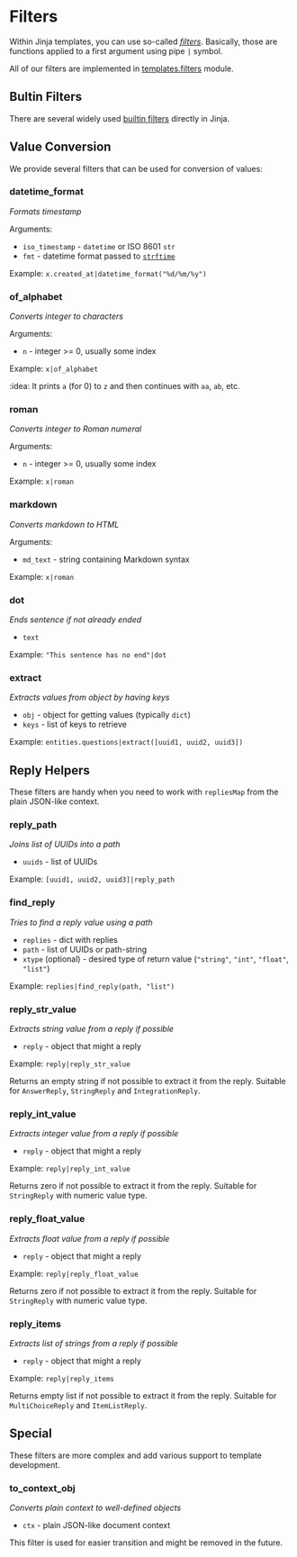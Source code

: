 # Filters

Within Jinja templates, you can use so-called [*filters*](https://jinja.palletsprojects.com/en/3.0.x/templates/#filters). Basically, those are functions applied to a first argument using pipe `|` symbol.

All of our filters are implemented in [templates.filters](../document_worker/templates/filters.py) module.

## Bultin Filters

There are several widely used [builtin filters](https://jinja.palletsprojects.com/en/3.0.x/templates/#builtin-filters) directly in Jinja.

## Value Conversion

We provide several filters that can be used for conversion of values:

### datetime_format

*Formats timestamp*

Arguments:

* `iso_timestamp` - `datetime` or ISO 8601 `str`
* `fmt` - datetime format passed to [`strftime`](https://docs.python.org/3/library/datetime.html#datetime.date.strftime)

Example: `x.created_at|datetime_format("%d/%m/%y")`

### of_alphabet

*Converts integer to characters*

Arguments:

* `n` - integer >= 0, usually some index

Example: `x|of_alphabet`

:idea: It prints `a` (for 0) to `z` and then continues with `aa`, `ab`, etc.

### roman

*Converts integer to Roman numeral*

Arguments:

* `n` - integer >= 0, usually some index

Example: `x|roman`

### markdown

*Converts markdown to HTML*

Arguments:

* `md_text` - string containing Markdown syntax

Example: `x|roman`

### dot

*Ends sentence if not already ended*

* `text`

Example: `"This sentence has no end"|dot`

### extract

*Extracts values from object by having keys*

* `obj` - object for getting values (typically `dict`)
* `keys` - list of keys to retrieve

Example: `entities.questions|extract([uuid1, uuid2, uuid3])`

## Reply Helpers

These filters are handy when you need to work with `repliesMap` from the plain JSON-like context.

### reply_path

*Joins list of UUIDs into a path*

* `uuids` - list of UUIDs

Example: `[uuid1, uuid2, uuid3]|reply_path`

### find_reply

*Tries to find a reply value using a path*

* `replies` - dict with replies
* `path` - list of UUIDs or path-string
* `xtype` (optional) - desired type of return value (`"string"`, `"int"`, `"float"`, `"list"`)

Example: `replies|find_reply(path, "list")`

### reply_str_value

*Extracts string value from a reply if possible*

* `reply` - object that might a reply

Example: `reply|reply_str_value`

Returns an empty string if not possible to extract it from the reply. Suitable for `AnswerReply`, `StringReply` and `IntegrationReply`.

### reply_int_value

*Extracts integer value from a reply if possible*

* `reply` - object that might a reply

Example: `reply|reply_int_value`

Returns zero if not possible to extract it from the reply. Suitable for `StringReply` with numeric value type.

### reply_float_value

*Extracts float value from a reply if possible*

* `reply` - object that might a reply

Example: `reply|reply_float_value`

Returns zero if not possible to extract it from the reply. Suitable for `StringReply` with numeric value type.

### reply_items

*Extracts list of strings from a reply if possible*

* `reply` - object that might a reply

Example: `reply|reply_items`

Returns empty list if not possible to extract it from the reply. Suitable for `MultiChoiceReply` and `ItemListReply`.

## Special

These filters are more complex and add various support to template development.

### to_context_obj

*Converts plain context to well-defined objects*

* `ctx` - plain JSON-like document context

This filter is used for easier transition and might be removed in the future.

